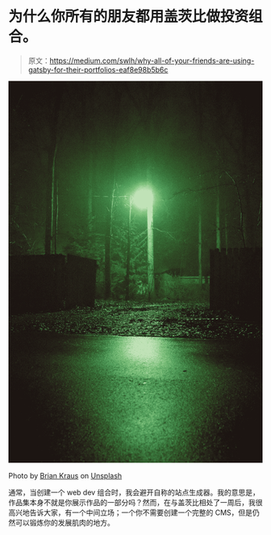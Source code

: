 # 为什么你所有的朋友都用盖茨比做投资组合。

> 原文：<https://medium.com/swlh/why-all-of-your-friends-are-using-gatsby-for-their-portfolios-eaf8e98b5b6c>

![](img/29a6eee48d9b0afa74cf4ea8be0a17d4.png)

Photo by [Brian Kraus](https://unsplash.com/@sonderquest?utm_source=medium&utm_medium=referral) on [Unsplash](https://unsplash.com?utm_source=medium&utm_medium=referral)

通常，当创建一个 web dev 组合时，我会避开自称的站点生成器。我的意思是，作品集本身不就是你展示作品的一部分吗？然而，在与盖茨比相处了一周后，我很高兴地告诉大家，有一个中间立场；一个你不需要创建一个完整的 CMS，但是仍然可以锻炼你的发展肌肉的地方。